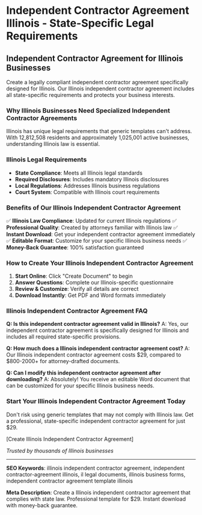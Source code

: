 # Independent Contractor Agreement Illinois - State-Specific Legal Requirements

## Independent Contractor Agreement for Illinois Businesses

Create a legally compliant independent contractor agreement specifically designed for Illinois. Our Illinois independent contractor agreement includes all state-specific requirements and protects your business interests.

### Why Illinois Businesses Need Specialized Independent Contractor Agreements

Illinois has unique legal requirements that generic templates can't address. With 12,812,508 residents and approximately 1,025,001 active businesses, understanding Illinois law is essential.

### Illinois Legal Requirements

- **State Compliance**: Meets all Illinois legal standards
- **Required Disclosures**: Includes mandatory Illinois disclosures
- **Local Regulations**: Addresses Illinois business regulations
- **Court System**: Compatible with Illinois court requirements

### Benefits of Our Illinois Independent Contractor Agreement

✅ **Illinois Law Compliance**: Updated for current Illinois regulations
✅ **Professional Quality**: Created by attorneys familiar with Illinois law
✅ **Instant Download**: Get your independent contractor agreement immediately
✅ **Editable Format**: Customize for your specific Illinois business needs
✅ **Money-Back Guarantee**: 100% satisfaction guaranteed

### How to Create Your Illinois Independent Contractor Agreement

1. **Start Online**: Click "Create Document" to begin
2. **Answer Questions**: Complete our Illinois-specific questionnaire
3. **Review & Customize**: Verify all details are correct
4. **Download Instantly**: Get PDF and Word formats immediately

### Illinois Independent Contractor Agreement FAQ

**Q: Is this independent contractor agreement valid in Illinois?**
A: Yes, our independent contractor agreement is specifically designed for Illinois and includes all required state-specific provisions.

**Q: How much does a Illinois independent contractor agreement cost?**
A: Our Illinois independent contractor agreement costs $29, compared to $800-2000+ for attorney-drafted documents.

**Q: Can I modify this independent contractor agreement after downloading?**
A: Absolutely! You receive an editable Word document that can be customized for your specific Illinois business needs.

### Start Your Illinois Independent Contractor Agreement Today

Don't risk using generic templates that may not comply with Illinois law. Get a professional, state-specific independent contractor agreement for just $29.

[Create Illinois Independent Contractor Agreement]

*Trusted by thousands of Illinois businesses*

---

**SEO Keywords**: illinois independent contractor agreement, independent contractor-agreement illinois, il legal documents, illinois business forms, independent contractor agreement template illinois

**Meta Description**: Create a Illinois independent contractor agreement that complies with state law. Professional template for $29. Instant download with money-back guarantee.
